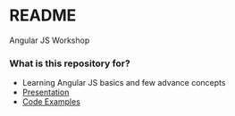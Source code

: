 # README #

Angular JS Workshop

### What is this repository for? ###

* Learning Angular JS basics and few advance concepts
* [Presentation](https://docs.google.com/presentation/d/19HsXvFxHl8vkiI7nXd28M8ARY4HoJTNGgtGRu2D3fQo/edit?usp=sharing)
* [Code Examples](http://nooniclab.com/workshops/angularjs/)